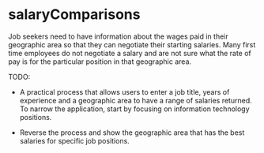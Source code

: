 # salaryComparisons

Job   seekers   need   to   have   information   about   the   wages paid   in   their   geographic   area   so   that   they   can   negotiate   their   starting   salaries.   Many   first   time employees   do   not   negotiate   a   salary   and   are   not   sure   what   the   rate   of   pay   is   for   the   particular   position in   that   geographic   area.

TODO:

- A practical process that allows users to enter a job title, years of experience and a geographic area to have a range of salaries returned. To narrow the application, start by focusing on information technology positions. 

- Reverse the process and show the geographic area that has the best salaries for specific job positions. 
